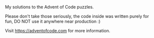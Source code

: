 My solutions to the Advent of Code puzzles.

Please don't take those seriously, the code inside was written purely for fun, DO NOT use it anywhere near production :)

Visit <https://adventofcode.com> for more information.
